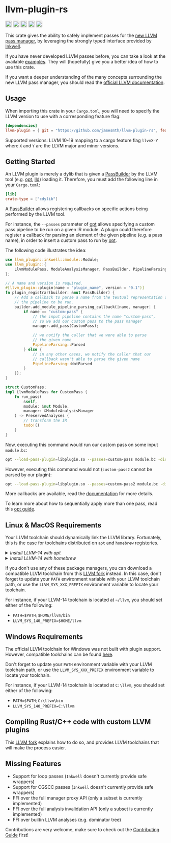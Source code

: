 llvm-plugin-rs 
==============

[<img alt="version" src="https://img.shields.io/crates/v/llvm-plugin.svg?style=for-the-badge&color=fc8d62&logo=rust" height="20">](https://crates.io/crates/llvm-plugin)
[<img alt="doc" src="https://img.shields.io/badge/docs.rs-llvm--plugin-66c2a5?style=for-the-badge&labelColor=555555&logo=docs.rs" height="20">](https://docs.rs/llvm-plugin)
[<img alt="linux" src="https://img.shields.io/github/actions/workflow/status/jamesmth/llvm-plugin-rs/linux.yml?branch=master&label=linux&style=for-the-badge&logo=linux" height="20">](https://github.com/jamesmth/llvm-plugin-rs/actions/workflows/linux.yml?query=branch%3Amaster)
[<img alt="windows" src="https://img.shields.io/github/actions/workflow/status/jamesmth/llvm-plugin-rs/windows.yml?branch=master&label=windows&style=for-the-badge&logo=windows" height="20">](https://github.com/jamesmth/llvm-plugin-rs/actions/workflows/windows.yml?query=branch%3Amaster)
[<img alt="macos" src="https://img.shields.io/github/actions/workflow/status/jamesmth/llvm-plugin-rs/macos.yml?branch=master&label=macos&style=for-the-badge&logo=apple" height="20">](https://github.com/jamesmth/llvm-plugin-rs/actions/workflows/macos.yml?query=branch%3Amaster)

This crate gives the ability to safely implement passes for the [new LLVM pass manager], by leveraging the strongly typed interface
provided by [Inkwell].

If you have never developed LLVM passes before, you can take a look at the available [examples]. They will (hopefully) give you a
better idea of how to use this crate.

If you want a deeper understanding of the many concepts surrounding the new LLVM pass manager, you should read the [official LLVM
documentation].

[Inkwell]: https://github.com/TheDan64/inkwell
[new LLVM pass manager]: https://blog.llvm.org/posts/2021-03-26-the-new-pass-manager/
[examples]: https://github.com/jamesmth/llvm-plugin-rs/tree/master/examples
[official LLVM documentation]: https://llvm.org/docs/NewPassManager.html

## Usage

When importing this crate in your `Cargo.toml`, you will need to specify the LLVM version to use with a corresponding feature flag:

```toml
[dependencies]
llvm-plugin = { git = "https://github.com/jamesmth/llvm-plugin-rs", features = ["llvm19-1"] }
```

Supported versions: LLVM 10-19 mapping to a cargo feature flag `llvmX-Y` where `X` and `Y` are the LLVM major and minor versions.

## Getting Started

An LLVM plugin is merely a dylib that is given a [PassBuilder] by the LLVM tool (e.g. [opt], [lld])
loading it.
Therefore, you must add the following line in your `Cargo.toml`:

```toml
[lib]
crate-type = ["cdylib"]
```

A [PassBuilder] allows registering callbacks on specific actions being performed by the LLVM tool.

For instance, the `--passes` parameter of [opt] allows specifying a custom pass pipeline to be run on a given IR module. A plugin
could therefore register a callback for parsing an element of the given pipeline (e.g. a pass name), in order to insert a custom
pass to run by [opt].

The following code illustrates the idea:

```rust
use llvm_plugin::inkwell::module::Module;
use llvm_plugin::{
    LlvmModulePass, ModuleAnalysisManager, PassBuilder, PipelineParsing, PreservedAnalyses,
};

// A name and version is required.
#[llvm_plugin::plugin(name = "plugin_name", version = "0.1")]
fn plugin_registrar(builder: &mut PassBuilder) {
    // Add a callback to parse a name from the textual representation of
    // the pipeline to be run.
    builder.add_module_pipeline_parsing_callback(|name, manager| {
        if name == "custom-pass" {
            // the input pipeline contains the name "custom-pass",
            // so we add our custom pass to the pass manager
            manager.add_pass(CustomPass);

            // we notify the caller that we were able to parse
            // the given name
            PipelineParsing::Parsed
        } else {
            // in any other cases, we notify the caller that our
            // callback wasn't able to parse the given name
            PipelineParsing::NotParsed
        }
    });
}

struct CustomPass;
impl LlvmModulePass for CustomPass {
    fn run_pass(
        &self,
        module: &mut Module,
        manager: &ModuleAnalysisManager
    ) -> PreservedAnalyses {
        // transform the IR
        todo!()
    }
}
```

Now, executing this command would run our custom pass on some input `module.bc`:

```bash
opt --load-pass-plugin=libplugin.so --passes=custom-pass module.bc -disable-output
```

However, executing this command would not (`custom-pass2` cannot be parsed by our plugin):

```bash
opt --load-pass-plugin=libplugin.so --passes=custom-pass2 module.bc -disable-output
```

More callbacks are available, read the [documentation] for more details.

To learn more about how to sequentially apply more than one pass, read this [opt guide].

[opt]: https://www.llvm.org/docs/CommandGuide/opt.html
[lld]: https://lld.llvm.org/
[PassBuilder]: https://docs.rs/llvm-plugin/latest/llvm_plugin/struct.PassBuilder.html
[documentation]: https://docs.rs/llvm-plugin
[opt guide]: https://llvm.org/docs/NewPassManager.html#invoking-opt

## Linux & MacOS Requirements

Your LLVM toolchain should dynamically link the LLVM library. Fortunately, this is the case for toolchains
distributed on `apt` and `homebrew` registeries.

<details>
 <summary><em>Install LLVM-14 with apt</em></summary>

 ```shell
 $ apt install llvm-14
 ```

 </details>

<details>
 <summary><em>Install LLVM-14 with homebrew</em></summary>

 ```shell
 $ brew install llvm@14
 ```

 </details>

If you don't use any of these package managers, you can download a compatible LLVM toolchain from
this [LLVM fork] instead. In this case, don't forget to update your `PATH` environment variable with
your LLVM toolchain path, or use the `LLVM_SYS_XXX_PREFIX` environment variable to locate your toolchain.

For instance, if your LLVM-14 toolchain is located at `~/llvm`, you should set either of the following:
- `PATH=$PATH;$HOME/llvm/bin`
- `LLVM_SYS_140_PREFIX=$HOME/llvm`

## Windows Requirements

The official LLVM toolchain for Windows was not built with plugin support. However, compatible toolchains can be found
[here](https://github.com/jamesmth/llvm-project/releases).

Don't forget to update your `PATH` environment variable with your LLVM toolchain path, or use the `LLVM_SYS_XXX_PREFIX`
environment variable to locate your toolchain.

For instance, if your LLVM-14 toolchain is located at `C:\llvm`, you should set either of the following:
- `PATH=$PATH;C:\llvm\bin`
- `LLVM_SYS_140_PREFIX=C:\llvm`

## Compiling Rust/C++ code with custom LLVM plugins

This [LLVM fork] explains how to do so, and provides LLVM toolchains that will make the process easier.

[LLVM fork]: https://github.com/jamesmth/llvm-project

## Missing Features

- Support for loop passes (`Inkwell` doesn't currently provide safe wrappers)
- Support for CGSCC passes (`Inkwell` doesn't currently provide safe wrappers)
- FFI over the full manager proxy API (only a subset is currently implemented)
- FFI over the full analysis invalidation API (only a subset is currently implemented)
- FFI over builtin LLVM analyses (e.g. dominator tree)

Contributions are very welcome, make sure to check out the [Contributing Guide] first!

[Contributing Guide]: ./.github/CONTRIBUTING.md
